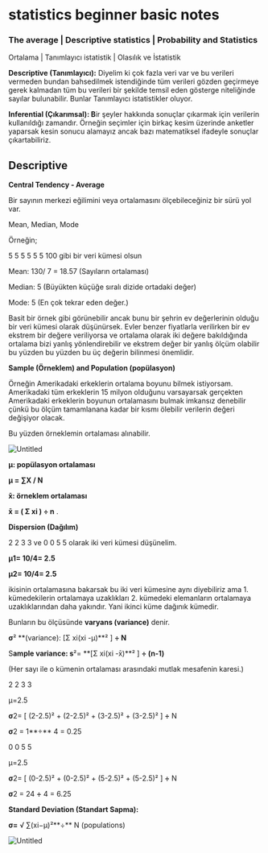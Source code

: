 # statistics beginner basic notes

### ****The average | Descriptive statistics | Probability and Statistics****

Ortalama | Tanımlayıcı istatistik | Olasılık ve İstatistik

****Descriptive (Tanımlayıcı):**** Diyelim ki çok fazla veri var ve bu verileri vermeden bundan bahsedilmek istendiğinde tüm verileri gözden geçirmeye gerek kalmadan tüm bu verileri bir şekilde temsil eden gösterge niteliğinde sayılar bulunabilir. Bunlar Tanımlayıcı istatistikler oluyor.

**Inferential (Çıkarımsal): B**ir şeyler hakkında sonuçlar çıkarmak için verilerin kullanıldığı zamandır. Örneğin seçimler için birkaç kesim üzerinde anketler yaparsak kesin sonucu alamayız ancak bazı matematiksel ifadeyle sonuçlar çıkartabiliriz.

## Descriptive

**Central Tendency - Average**

Bir sayının merkezi eğilimini veya ortalamasını ölçebileceğiniz bir sürü yol var. 

Mean, Median, Mode

Örneğin;

5 5 5 5 5 5 100 gibi bir veri kümesi olsun

Mean: 130/ 7 = 18.57 (Sayıların ortalaması)

Median: 5 (Büyükten küçüğe sıralı dizide ortadaki değer)

Mode: 5 (En çok tekrar eden değer.)

Basit bir örnek gibi görünebilir ancak bunu bir şehrin ev değerlerinin olduğu bir veri kümesi olarak düşünürsek. Evler benzer fiyatlarla verilirken bir ev ekstrem bir değere veriliyorsa ve ortalama olarak iki değere bakıldığında ortalama bizi yanlış yönlendirebilir ve ekstrem değer bir yanlış ölçüm olabilir bu yüzden bu yüzden bu üç değerin bilinmesi önemlidir. 

**Sample (Örneklem) and Population (popülasyon)**

Örneğin Amerikadaki erkeklerin ortalama boyunu bilmek istiyorsam. Amerikadaki tüm erkeklerin 15 milyon olduğunu varsayarsak gerçekten Amerikadaki erkeklerin boyunun ortalamasını bulmak imkansız denebilir çünkü bu ölçüm tamamlanana kadar bir kısmı ölebilir verilerin değeri değişiyor olacak.

Bu yüzden örneklemin ortalaması alınabilir. 

![Untitled](https://s3-us-west-2.amazonaws.com/secure.notion-static.com/6b68ba8a-ca2e-4c8b-8fcd-5fd6c4e2b154/Untitled.png)

**μ: popülasyon ortalaması** 

**μ = ∑X / N**

**x̄: örneklem ortalaması** 

**x̄ = ( Σ xi ) ÷ n**
.

**Dispersion (Dağılım)**

2 2 3 3 ve 0 0 5 5 olarak iki veri kümesi düşünelim. 

**μ1= 10/4= 2.5** 

**μ2= 10/4= 2.5**

ikisinin ortalamasına bakarsak bu iki veri kümesine aynı diyebiliriz ama 1. kümedekilerin ortalamaya uzaklıkları 2. kümedeki elemanların ortalamaya uzaklıklarından daha yakındır. Yani ikinci küme dağınık kümedir. 

Bunların bu ölçüsünde **varyans (variance)** denir.

**σ**² **(variance): [Σ xi(xi -μ)**² ] **÷ N**

S**ample variance:  s**²= **[Σ xi(xi -x̄)**² ] **÷ (n-1)**

(Her sayı ile o kümenin ortalaması arasındaki mutlak mesafenin karesi.)

2 2 3 3

μ=2.5

**σ**2= [ (2-2.5)² + (2-2.5)² + (3-2.5)² + (3-2.5)² ] **÷** N

**σ**2 = 1**÷** 4 = 0.25

0 0 5 5 

μ=2.5

**σ**2= [ (0-2.5)² + (0-2.5)² + (5-2.5)² + (5-2.5)² ] **÷** N

**σ**2 = 24 **÷** 4 = 6.25

**Standard Deviation (Standart Sapma):**

**σ=** √ ∑(xi−μ)²**÷** N (populations)

![Untitled](https://s3-us-west-2.amazonaws.com/secure.notion-static.com/6b68ba8a-ca2e-4c8b-8fcd-5fd6c4e2b154/Untitled.png)
